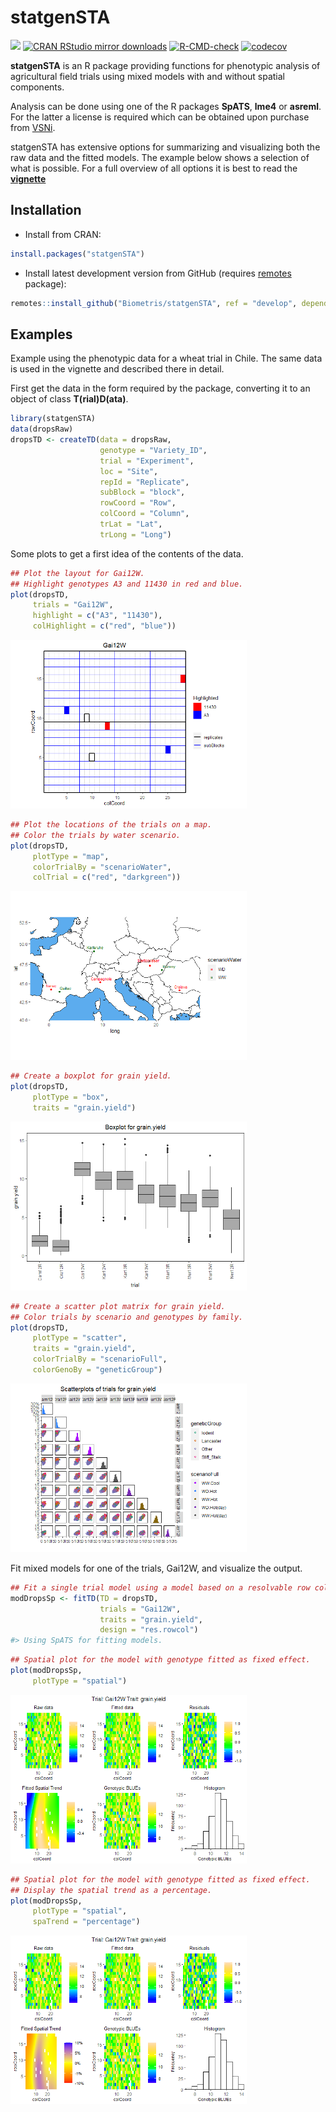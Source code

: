 
<!-- README.md is generated from README.Rmd. Please edit that file -->

# statgenSTA

[![](https://www.r-pkg.org/badges/version/statgenSTA)](https://www.r-pkg.org/pkg/statgenSTA)
[![CRAN RStudio mirror
downloads](https://cranlogs.r-pkg.org/badges/statgenSTA)](https://www.r-pkg.org/pkg/statgenSTA)
[![R-CMD-check](https://github.com/Biometris/statgenSTA/workflows/R-CMD-check/badge.svg)](https://github.com/Biometris/statgenSTA/actions?workflow=R-CMD-check)
[![codecov](https://codecov.io/gh/Biometris/statgenSTA/branch/master/graph/badge.svg)](https://app.codecov.io/gh/Biometris/statgenSTA)

**statgenSTA** is an R package providing functions for phenotypic
analysis of agricultural field trials using mixed models with and
without spatial components.

Analysis can be done using one of the R packages **SpATS**, **lme4** or
**asreml**. For the latter a license is required which can be obtained
upon purchase from [VSNi](https://vsni.co.uk/software/asreml-r).

statgenSTA has extensive options for summarizing and visualizing both
the raw data and the fitted models. The example below shows a selection
of what is possible. For a full overview of all options it is best to
read the
[**vignette**](https://biometris.github.io/statgenSTA/articles/statgenSTA.html)

## Installation

-   Install from CRAN:

``` r
install.packages("statgenSTA")
```

-   Install latest development version from GitHub (requires
    [remotes](https://github.com/r-lib/remotes) package):

``` r
remotes::install_github("Biometris/statgenSTA", ref = "develop", dependencies = TRUE)
```

## Examples

Example using the phenotypic data for a wheat trial in Chile. The same
data is used in the vignette and described there in detail.

First get the data in the form required by the package, converting it to
an object of class **T(rial)D(ata)**.

``` r
library(statgenSTA)
data(dropsRaw)
dropsTD <- createTD(data = dropsRaw,
                    genotype = "Variety_ID", 
                    trial = "Experiment",
                    loc = "Site",
                    repId = "Replicate", 
                    subBlock = "block",
                    rowCoord = "Row", 
                    colCoord = "Column", 
                    trLat = "Lat", 
                    trLong = "Long")
```

Some plots to get a first idea of the contents of the data.

``` r
## Plot the layout for Gai12W.
## Highlight genotypes A3 and 11430 in red and blue.
plot(dropsTD, 
     trials = "Gai12W", 
     highlight = c("A3", "11430"),
     colHighlight = c("red", "blue"))
```

<img src="man/figures/README-layoutPlot-1.png" width="75%" />

``` r
## Plot the locations of the trials on a map.
## Color the trials by water scenario.
plot(dropsTD, 
     plotType = "map",
     colorTrialBy = "scenarioWater",
     colTrial = c("red", "darkgreen"))
```

<img src="man/figures/README-mapPlot-1.png" width="75%" />

``` r
## Create a boxplot for grain yield.
plot(dropsTD, 
     plotType = "box", 
     traits = "grain.yield")
```

<img src="man/figures/README-boxPlot-1.png" width="75%" />

``` r
## Create a scatter plot matrix for grain yield.
## Color trials by scenario and genotypes by family.
plot(dropsTD, 
     plotType = "scatter", 
     traits = "grain.yield", 
     colorTrialBy = "scenarioFull", 
     colorGenoBy = "geneticGroup")
```

<img src="man/figures/README-scatterPlot-1.png" width="75%" />

Fit mixed models for one of the trials, Gai12W, and visualize the
output.

``` r
## Fit a single trial model using a model based on a resolvable row column design.
modDropsSp <- fitTD(TD = dropsTD, 
                    trials = "Gai12W", 
                    traits = "grain.yield",
                    design = "res.rowcol")
#> Using SpATS for fitting models.
```

``` r
## Spatial plot for the model with genotype fitted as fixed effect.
plot(modDropsSp, 
     plotType = "spatial")
```

<img src="man/figures/README-basePlot-1.png" width="75%" />

``` r
## Spatial plot for the model with genotype fitted as fixed effect.
## Display the spatial trend as a percentage.
plot(modDropsSp, 
     plotType = "spatial", 
     spaTrend = "percentage")
```

<img src="man/figures/README-spatialPlot-1.png" width="75%" />
